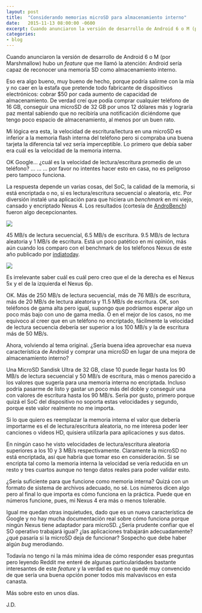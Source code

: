 ```yaml
---
layout: post
title:  "Considerando memorias microSD para almacenamiento interno"
date:   2015-11-13 08:00:00 -0600
excerpt: Cuando anunciaron la versión de desarrollo de Android 6 o M (por Marshmallow) hubo un feature que me llamó la atención: Android sería capaz de reconocer una memoria SD como almacenamiento interno.
categories:
- blog
---
```

Cuando anunciaron la versión de desarrollo de Android 6 o M (por Marshmallow) hubo un *feature* que me llamó la atención: Android sería capaz de reconocer una memoria SD como almacenamiento interno.

Eso era algo bueno, muy bueno de hecho, porque podría salirme con la mía y no caer en la estafa que pretende todo fabricante de dispositivos electrónicos: cobrar $50 por cada aumento de capacidad de almacenamiento. De verdad creí que podía comprar cualquier teléfono de 16 GB, conseguir una microSD de 32 GB por unos 12 dólares más y lograría paz mental sabiendo que no recibiría una notificación diciéndome que tengo poco espacio de almacenamiento, al menos por un buen rato.

Mi lógica era esta, la velocidad de escritura/lectura en una microSD es inferior a la memoria flash interna del teléfono pero si compraba una buena tarjeta la diferencia tal vez sería imperceptible. Lo primero que debía saber era cuál es la velocidad de la memoria interna.

OK Google... ¿cuál es la velocidad de lectura/escritura promedio de un teléfono? ... ... ... por favor no intentes hacer esto en casa, no es peligroso pero tampoco funciona. 

La respuesta depende un varias cosas, del SoC, la calidad de la memoria, si está encriptada o no, si es lectura/escritura secuencial o aleatoria, etc. Por diversión instalé una aplicación para que hiciera un *benchmark* en mi viejo, cansado y encriptado Nexus 4. Los resultados (cortesía de [AndroBench](https://play.google.com/store/apps/details?id=com.andromeda.androbench2&hl=en)) fueron algo decepcionantes.

<img src="http://i.imgur.com/ftJdI1W.png">

45 MB/s de lectura secuencial, 6.5 MB/s de escritura. 9.5 MB/s de lectura aleatoria y 1 MB/s de escritura. Está un poco patético en mi opinión, más aún cuando los comparo con el benchmark de los teléfonos Nexus de este año publicado por [indiatoday](http://indiatoday.intoday.in/technology/story/nexus-5x-vs-nexus-6p-checking-the-performance-difference/1/505556.html).

<img src="http://i.imgur.com/w10Gaqv.jpg">

Es irrelevante saber cuál es cuál pero creo que el de la derecha es el Nexus 5x y el de la izquierda el Nexus 6p.

OK. Más de 250 MB/s de lectura secuencial, más de 76 MB/s de escritura, más de 20 MB/s de lectura aleatoria y 11.5 MB/s de escritura. OK, son teléfonos de gama alta pero igual, supongo que podríamos esperar algo un poco más bajo con uno de gama media. O en el mejor de los casos, no me equivoco al creer que en un teléfono no encriptado, fácilmente la velocidad de lectura secuencia debería ser superior a los 100 MB/s y la de escritura más de 50 MB/s.

Ahora, volviendo al tema original. ¿Sería buena idea aprovechar esa nueva característica de Android y comprar una microSD en lugar de una  mejora de almacenamiento interno?

Una MicroSD Sandisk Ultra de 32 GB, clase 10 puede llegar hasta los 90 MB/s de lectura secuencial y 50 MB/s de escritura, más o menos parecido a los valores que sugería para una memoria interna no encriptada. Incluso podría pasarme de listo y gastar un poco más del doble y conseguir una con valores de escritura hasta los 90 MB/s. Sería por gusto, primero porque quizá el SoC del dispositivo no soporta estas velocidades y segundo, porque este valor realmente no me importa.

Si lo que quiero es reemplazar la memoria interna el valor que debería importarme es el de lectura/escritura aleatoria, no me interesa poder leer canciones o videos HD, quisiera utilizarla para aplicaciones y sus datos.

En ningún caso he visto velocidades de lectura/escritura aleatoria superiores a los 10 y 3 MB/s respectivamente. Claramente la microSD no está encriptada, así que habría que tomar eso en consideración. Si se encripta tal como la memoria interna la velocidad se vería reducida en un resto y tres cuartos aunque no tengo datos reales para poder validar esto.

¿Sería suficiente para que funcione como memoria interna? Quizá con un formato de sistema de archivos adecuado, no sé. Los números dicen algo pero al final lo que importa es cómo funciona en la práctica. Puede que en números funcione, pues, mi Nexus 4 era más o menos tolerable.

Igual me quedan otras inquietudes, dado que es un nueva característica de Google y no hay mucha documentación real sobre cómo funciona porque ningún Nexus tiene adaptador para microSD. ¿Sería prudente confiar que el SO operativo trabajará igual? ¿las aplicaciones trabajarán adecuadamente? ¿qué pasaría si la microSD deja de funcionar? Sospecho que debe haber algún *bug* merodiando.

Todavía no tengo ni la más mínima idea de cómo responder esas preguntas pero leyendo Reddit me enteré de algunas particularidades bastante interesantes de este *feature* y la verdad es que no quedé muy convencido de que sería una buena opción poner todos mis malvaviscos en esta canasta.

Más sobre esto en unos días.

J.D.
